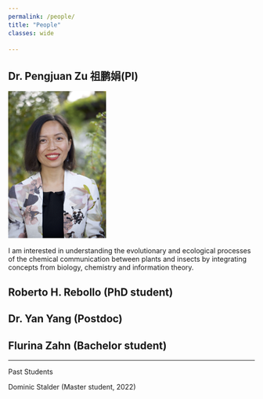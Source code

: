 ```yaml
---
permalink: /people/
title: "People"
classes: wide

---
```


## Dr. Pengjuan Zu 祖鹏娟(PI)
<img src="../assets/images/PZu_2022_3.jpg" width="200" alt="Pengjuan Zu">

I am interested in understanding the evolutionary and ecological processes of the chemical communication between plants and insects by integrating concepts from biology, chemistry and information theory.

## Roberto H. Rebollo (PhD student)

## Dr. Yan Yang (Postdoc)

## Flurina Zahn (Bachelor student)


-----
Past Students

Dominic Stalder (Master student, 2022)


